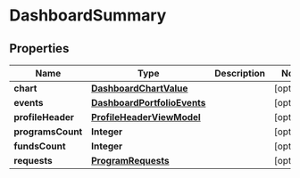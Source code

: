 
# DashboardSummary

## Properties
Name | Type | Description | Notes
------------ | ------------- | ------------- | -------------
**chart** | [**DashboardChartValue**](DashboardChartValue.md) |  |  [optional]
**events** | [**DashboardPortfolioEvents**](DashboardPortfolioEvents.md) |  |  [optional]
**profileHeader** | [**ProfileHeaderViewModel**](ProfileHeaderViewModel.md) |  |  [optional]
**programsCount** | **Integer** |  |  [optional]
**fundsCount** | **Integer** |  |  [optional]
**requests** | [**ProgramRequests**](ProgramRequests.md) |  |  [optional]



